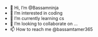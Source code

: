 - 👋 Hi, I’m @Bassamninja
- 👀 I’m interested in coding
- 🌱 I’m currently learning cs
- 💞️ I’m looking to collaborate on ...
- 📫 How to reach me @bassamtamer365

<!---
Bassamninja/Bassamninja is a ✨ special ✨ repository because its `README.md` (this file) appears on your GitHub profile.
You can click the Preview link to take a look at your changes.
--->
